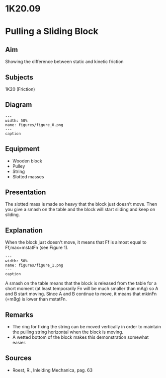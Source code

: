 # 1K20.09 
  # Pulling a Sliding Block 
    
  
## Aim   
 Showing the difference between static and kinetic friction    
  
## Subjects   
 1K20 (Friction)   
  
## Diagram   
    
```{figure} figures/figure_0.png  
---  
width: 50%  
name: figures/figure_0.png  
---  
caption  
``` 
     
  
## Equipment   
 
 *  Wooden block 
 *  Pulley 
 *  String 
 *  Slotted masses
     
  
## Presentation   
 The slotted mass is made so heavy that the block just doesn’t move. Then you give a smash on the table and the block will start sliding and keep on sliding.    
  
## Explanation   
 When the block just doesn't move, it means that Ff is almost equal to Ff,max=mstatFn (see Figure 1).    
```{figure} figures/figure_1.png  
---  
width: 50%  
name: figures/figure_1.png  
---  
caption  
``` 
 A smash on the table means that the block is released from the table for a short moment (at least temporarily Fn will be much smaller than mAg) so A and B start moving. Since A and B continue to move, it means that mkinFn (=mBg) is lower than mstatFn.    
  
## Remarks   
 
 *  The ring for fixing the string can be moved vertically in order to maintain the pulling string horizontal when the block is moving. 
 *  A wetted bottom of the block makes this demonstration somewhat easier.
   
  
## Sources   
 
 *  Roest, R., Inleiding Mechanica, pag. 63
  